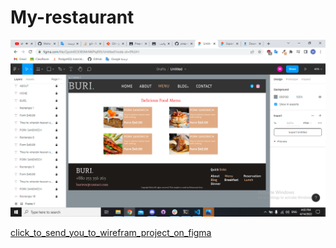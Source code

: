 # My-restaurant

![my wireframe](./Screenshot%20(6).png)

[click_to_send_you_to_wirefram_project_on_figma](https://www.figma.com/file/QystnlEODBSMrf46PIqfXX/Untitled?node-id=0%3A1)